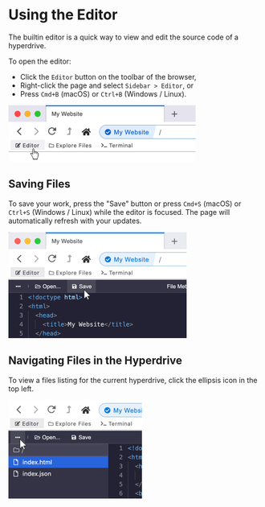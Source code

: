 # Using the Editor

The builtin editor is a quick way to view and edit the source code of a hyperdrive.

To open the editor:

* Click the `Editor` button on the toolbar of the browser,
* Right-click the page and select `Sidebar > Editor`, or
* Press `Cmd+B` \(macOS\) or `Ctrl+B` \(Windows / Linux\).

![](../.gitbook/assets/open-editor.png)

## Saving Files

To save your work, press the "Save" button or press `Cmd+S` \(macOS\) or `Ctrl+S` \(Windows / Linux\) while the editor is focused. The page will automatically refresh with your updates.

![](../.gitbook/assets/editor-save.png)

## Navigating Files in the Hyperdrive

To view a files listing for the current hyperdrive, click the ellipsis icon in the top left.

![](../.gitbook/assets/editor-list-files.png)



